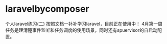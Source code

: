 # laravelbycomposer
个人laravel练习(二)
按照文档一补补学习laravel，目前正在使用中！
4月第一周任务是理清楚事件监听和任务调度的使用场景，同时还有spuervisor的自启动配置。
